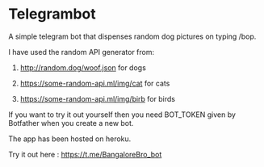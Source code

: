 # Telegrambot

A simple telegram bot that dispenses  random dog pictures on typing /bop.

I have used the random API generator from:

1. http://random.dog/woof.json for dogs

2. https://some-random-api.ml/img/cat for cats

3. https://some-random-api.ml/img/birb for birds

If you want to try it out yourself then you need BOT_TOKEN given by Botfather when you create a new bot.

The app has been hosted on heroku.

Try it out here : https://t.me/BangaloreBro_bot
